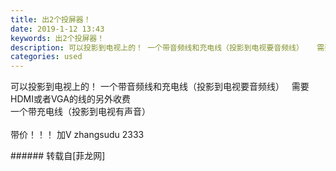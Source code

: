 ```yaml
---
title: 出2个投屏器！
date: 2019-1-12 13:43
keywords: 出2个投屏器！
description: 可以投影到电视上的！ 一个带音频线和充电线（投影到电视要音频线）   需要HDMI或者VGA的线的另外收费一个带充电线（投影到电视有声音）  带价！！！ 加V zhangsudu 2333
categories: used
---
```

<td class="t_f" id="postmessage_2674534">

可以投影到电视上的！ 一个带音频线和充电线（投影到电视要音频线）   需要HDMI或者VGA的线的另外收费<br/>
一个带充电线（投影到电视有声音）  <br/>
<br/>
带价！！！ 加V zhangsudu 2333<br/>
</td>
###### 转载自[菲龙网]